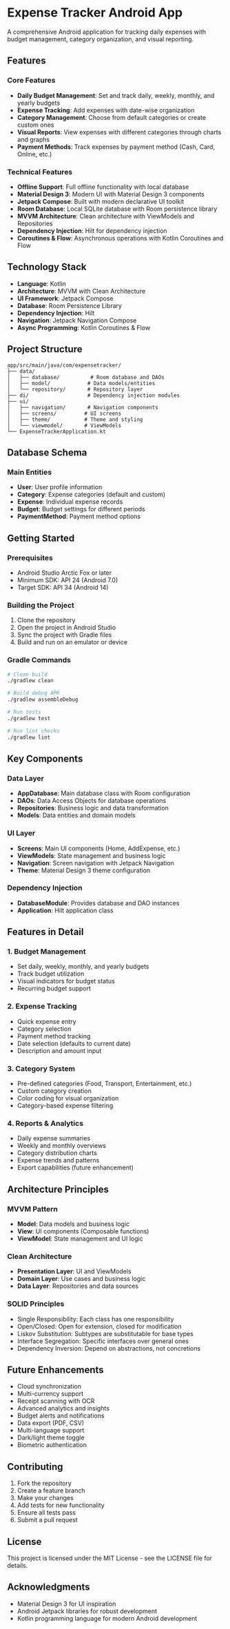 # Expense Tracker Android App

A comprehensive Android application for tracking daily expenses with budget management, category organization, and visual reporting.

## Features

### Core Features
- **Daily Budget Management**: Set and track daily, weekly, monthly, and yearly budgets
- **Expense Tracking**: Add expenses with date-wise organization
- **Category Management**: Choose from default categories or create custom ones
- **Visual Reports**: View expenses with different categories through charts and graphs
- **Payment Methods**: Track expenses by payment method (Cash, Card, Online, etc.)

### Technical Features
- **Offline Support**: Full offline functionality with local database
- **Material Design 3**: Modern UI with Material Design 3 components
- **Jetpack Compose**: Built with modern declarative UI toolkit
- **Room Database**: Local SQLite database with Room persistence library
- **MVVM Architecture**: Clean architecture with ViewModels and Repositories
- **Dependency Injection**: Hilt for dependency injection
- **Coroutines & Flow**: Asynchronous operations with Kotlin Coroutines and Flow

## Technology Stack

- **Language**: Kotlin
- **Architecture**: MVVM with Clean Architecture
- **UI Framework**: Jetpack Compose
- **Database**: Room Persistence Library
- **Dependency Injection**: Hilt
- **Navigation**: Jetpack Navigation Compose
- **Async Programming**: Kotlin Coroutines & Flow

## Project Structure

```
app/src/main/java/com/expensetracker/
├── data/
│   ├── database/          # Room database and DAOs
│   ├── model/            # Data models/entities
│   └── repository/       # Repository layer
├── di/                   # Dependency injection modules
├── ui/
│   ├── navigation/       # Navigation components
│   ├── screens/         # UI screens
│   ├── theme/           # Theme and styling
│   └── viewmodel/       # ViewModels
└── ExpenseTrackerApplication.kt
```

## Database Schema

### Main Entities
- **User**: User profile information
- **Category**: Expense categories (default and custom)
- **Expense**: Individual expense records
- **Budget**: Budget settings for different periods
- **PaymentMethod**: Payment method options

## Getting Started

### Prerequisites
- Android Studio Arctic Fox or later
- Minimum SDK: API 24 (Android 7.0)
- Target SDK: API 34 (Android 14)

### Building the Project

1. Clone the repository
2. Open the project in Android Studio
3. Sync the project with Gradle files
4. Build and run on an emulator or device

### Gradle Commands

```bash
# Clean build
./gradlew clean

# Build debug APK
./gradlew assembleDebug

# Run tests
./gradlew test

# Run lint checks
./gradlew lint
```

## Key Components

### Data Layer
- **AppDatabase**: Main database class with Room configuration
- **DAOs**: Data Access Objects for database operations
- **Repositories**: Business logic and data transformation
- **Models**: Data entities and domain models

### UI Layer
- **Screens**: Main UI components (Home, AddExpense, etc.)
- **ViewModels**: State management and business logic
- **Navigation**: Screen navigation with Jetpack Navigation
- **Theme**: Material Design 3 theme configuration

### Dependency Injection
- **DatabaseModule**: Provides database and DAO instances
- **Application**: Hilt application class

## Features in Detail

### 1. Budget Management
- Set daily, weekly, monthly, and yearly budgets
- Track budget utilization
- Visual indicators for budget status
- Recurring budget support

### 2. Expense Tracking
- Quick expense entry
- Category selection
- Payment method tracking
- Date selection (defaults to current date)
- Description and amount input

### 3. Category System
- Pre-defined categories (Food, Transport, Entertainment, etc.)
- Custom category creation
- Color coding for visual organization
- Category-based expense filtering

### 4. Reports & Analytics
- Daily expense summaries
- Weekly and monthly overviews
- Category distribution charts
- Expense trends and patterns
- Export capabilities (future enhancement)

## Architecture Principles

### MVVM Pattern
- **Model**: Data models and business logic
- **View**: UI components (Composable functions)
- **ViewModel**: State management and UI logic

### Clean Architecture
- **Presentation Layer**: UI and ViewModels
- **Domain Layer**: Use cases and business logic
- **Data Layer**: Repositories and data sources

### SOLID Principles
- Single Responsibility: Each class has one responsibility
- Open/Closed: Open for extension, closed for modification
- Liskov Substitution: Subtypes are substitutable for base types
- Interface Segregation: Specific interfaces over general ones
- Dependency Inversion: Depend on abstractions, not concretions

## Future Enhancements

- Cloud synchronization
- Multi-currency support
- Receipt scanning with OCR
- Advanced analytics and insights
- Budget alerts and notifications
- Data export (PDF, CSV)
- Multi-language support
- Dark/light theme toggle
- Biometric authentication

## Contributing

1. Fork the repository
2. Create a feature branch
3. Make your changes
4. Add tests for new functionality
5. Ensure all tests pass
6. Submit a pull request

## License

This project is licensed under the MIT License - see the LICENSE file for details.

## Acknowledgments

- Material Design 3 for UI inspiration
- Android Jetpack libraries for robust development
- Kotlin programming language for modern Android development
